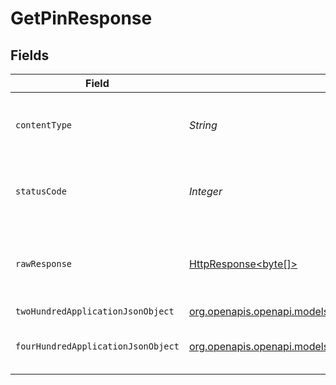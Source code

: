 # GetPinResponse


## Fields

| Field                                                                                                                    | Type                                                                                                                     | Required                                                                                                                 | Description                                                                                                              |
| ------------------------------------------------------------------------------------------------------------------------ | ------------------------------------------------------------------------------------------------------------------------ | ------------------------------------------------------------------------------------------------------------------------ | ------------------------------------------------------------------------------------------------------------------------ |
| `contentType`                                                                                                            | *String*                                                                                                                 | :heavy_check_mark:                                                                                                       | HTTP response content type for this operation                                                                            |
| `statusCode`                                                                                                             | *Integer*                                                                                                                | :heavy_check_mark:                                                                                                       | HTTP response status code for this operation                                                                             |
| `rawResponse`                                                                                                            | [HttpResponse<byte[]>](https://docs.oracle.com/en/java/javase/11/docs/api/java.net.http/java/net/http/HttpResponse.html) | :heavy_check_mark:                                                                                                       | Raw HTTP response; suitable for custom response parsing                                                                  |
| `twoHundredApplicationJsonObject`                                                                                        | [org.openapis.openapi.models.operations.GetPinResponseBody](../../models/operations/GetPinResponseBody.md)               | :heavy_minus_sign:                                                                                                       | The Pin                                                                                                                  |
| `fourHundredApplicationJsonObject`                                                                                       | [org.openapis.openapi.models.operations.GetPinPlexResponseBody](../../models/operations/GetPinPlexResponseBody.md)       | :heavy_minus_sign:                                                                                                       | X-Plex-Client-Identifier is missing                                                                                      |